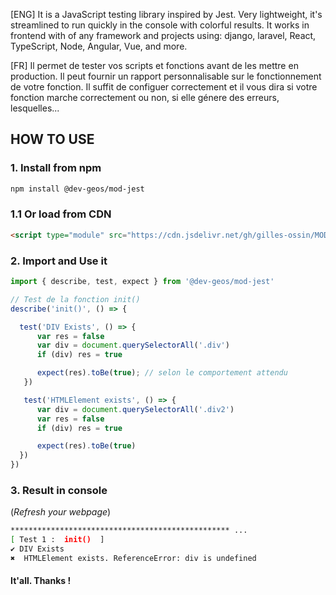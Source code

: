 [ENG] It is a JavaScript testing library inspired by Jest. 
Very lightweight, it's streamlined to run quickly in the console with colorful results. It works in frontend with of any framework and projects using: django, laravel, React, TypeScript, Node, Angular, Vue, and more.

[FR] Il permet de tester vos scripts et fonctions avant de les mettre en production. Il peut fournir un rapport personnalisable sur le fonctionnement de votre fonction.
Il suffit de configuer correctement et il vous dira si votre fonction marche correctement ou non, si elle génere des erreurs, lesquelles...

## HOW TO USE

### 1. Install from npm

```bash
npm install @dev-geos/mod-jest
```

### 1.1 Or load from CDN

```html
<script type="module" src="https://cdn.jsdelivr.net/gh/gilles-ossin/MOD-JEST@main/src/index.js"></script>
```

### 2. Import and Use it

```js
import { describe, test, expect } from '@dev-geos/mod-jest'

// Test de la fonction init()
describe('init()', () => {

  test('DIV Exists', () => {
      var res = false
      var div = document.querySelectorAll('.div')
      if (div) res = true

      expect(res).toBe(true); // selon le comportement attendu
   })

   test('HTMLElement exists', () => {
      var div = document.querySelectorAll('.div2')
      var res = false
      if (div) res = true

      expect(res).toBe(true)
  })
})
```

### 3. Result in console
(*Refresh your webpage*)

```bash
************************************************* ... 
[ Test 1 :  init()  ]
✔ DIV Exists
✖  HTMLElement exists. ReferenceError: div is undefined

```

#### It'all. Thanks !
